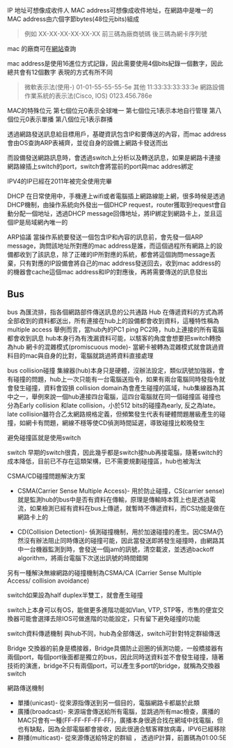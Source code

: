 IP 地址可想像成收件人
MAC address可想像成收件地址，在網路中是唯一的
MAC address由六個字節bytes(48位元bits)組成
>例如 XX-XX-XX-XX-XX-XX
>前三碼為廠商號碼
>後三碼為網卡序列號

mac 的廠商可在[網站](https://macvendors.com/)查詢

mac address是使用16進位方式記錄，因此需要使用4個bits紀錄一個數字，因此總共會有12個數字
表現的方式有所不同
>微軟表示法(使用-)
>01-01-55-55-55-5e
>其他
>11:33:33:33:33:3e
>網路設備作業系統的表示法(Cisco, IOS)
>0123.456.786e

MAC的特殊位元
第七個位元0表示全球唯一
第七個位元1表示本地自行管理
第八個位元0表示單播
第八個位元1表示群播 




透過網路發送訊息給目標用戶，基礎資訊包含IP和要傳送的內容，而mac address會由OS查詢ARP表補齊，並從自身的設備上網路卡發送而出

而設備發送網路訊息時，會透過switch上分析以及轉送訊息，如果是網路卡連接網路線插上switch的port，switch會將當前的port與mac addres綁定

IPV4的IP已經在2011年被完全使用完畢

DHCP
在日常使用中，手機連上wifi或者電腦插上網路線能上網，很多時候是透過DHCP機制，由操作系統向外發出一個DHCP request，router獲取到request會自動分配一個地址，透過DHCP message回傳地址，將IP綁定到網路卡上，並且這個IP是局域網內唯一的

ARP協議
當操作系統要發送一個包含IP和內容的訊息前，會先發一個ARP message，詢問該地址所對應的mac address是誰，而這個過程所有網路上的設備都收到了該訊息，除了正確的IP所對應的系統，都會將這個詢問message丟棄，只有對應的IP設備會將自己的mac address發送回去，收到mac address的的機器會cache這個mac address和IP的對應後，再將需要傳送的訊息發出


## Bus 
bus 為匯流排，指各個網路部件傳送訊息的公共通路
Hub 在傳遞資料的方式為將全部收到的資料都送出，所有連接在hub上的設備都會收到資料，這種特性稱為multiple access
舉例而言，當hub內的PC1 ping PC2時，hub上連接的所有電腦都會收到訊息
hub本身行為有洩漏資料可能，以駭客的角度會想要把switch轉換為hub
網卡的混雜模式(promiscuous mode)- 當網卡被轉為混雜模式就會跳過資料目的mac與自身的比對，電腦就跳過將資料直接處理

bus collision碰撞
集線器(hub)本身只是硬體，沒辦法設定，類似訊號加強器，會有碰撞的問題，hub上一次只能有一台電腦送指令，如果有兩台電腦同時發指令就會發生碰撞，資料會毀損
collision domain為會產生碰撞的區域，hub集線器為其中之一，舉例來說一個hub連接四台電腦，這四台電腦就在同一個碰撞區
碰撞也分為Early collision 和late collision，小於512 bits的碰撞為early, 反之為late。
late collision雖符合乙太網路規格定義，但頻繁發生代表有硬體問題層級產生的碰撞，如網卡有問題，網線不穩等使CD偵測時間延遲，導致碰撞比較晚發生


避免碰撞區就是使用switch

switch
早期的switch很貴，因此幾乎都是switch接hub再接電腦，隨著switch的成本降低，目前已不存在這類架構，已不需要規劃碰撞區，hub也被淘汰 

CSMA/CD碰撞問題解決方案
- CSMA(Carrier Sense Multiple Access)- 用於防止碰撞，CS(carrier sense)就是監測hub的bus中是否有資料在傳輸，原理是傳輸時本質上也是透過電流，如果檢測已經有資料在bus上傳遞，就暫時不傳遞資料，而CS功能是做在網路卡上的

- CD(Collision Detection)- 偵測碰撞機制，用於加速碰撞的產生。因CSMA仍然沒有辦法阻止同時傳送的碰撞可能，因此當發送即將發生碰撞時，由網路其中一台機器監測到時，會發送一個jam的訊號，清空載波，並透過backoff algorithm，將兩台電腦下次送出訊號的時間錯開


另有一種解決無線網路的碰撞機制為CSMA/CA (Carrier Sense Multiple Access/ collision avoidance)

switch如果設為half duplex半雙工，就會產生碰撞

switch上本身可以有OS，能做更多進階功能如Vlan, VTP, STP等，市售的便宜交換器可能會選擇去除IOS可做進階的功能設定，只有留下避免碰撞的功能

switch資料傳遞機制
與hub不同，hub為全部傳送，switch可針對特定群組傳送


Bridge 
交換器的前身是橋接器，Bridge具備防止迴圈的偵測功能，一般橋接器有兩個port，每個port後面都是獨立的bus，因此同時送資料並不會發生碰撞，隨著技術的演進，bridge不只有兩個port，可以產生多port的bridge，就稱為交換器switch


 

網路傳送機制

- 單播(unicast)- 從來源指傳送到另一個目的，電腦網路卡都屬於此類
- 廣播(broadcast)- 來源端會傳送給所有電腦，並跳過所有mac檢查，廣播的MAC只會有一種(FF-FF-FF-FF-FF)，廣播本身很適合找在網域中找電腦，但也有缺點，因為全部電腦都會接收，因此很適合駭客釋放病毒，IPV6已經移除
- 群播(multicast)- 從來源傳送給特定的群組 ， 透過IP計算，前置碼為01:00:5E


